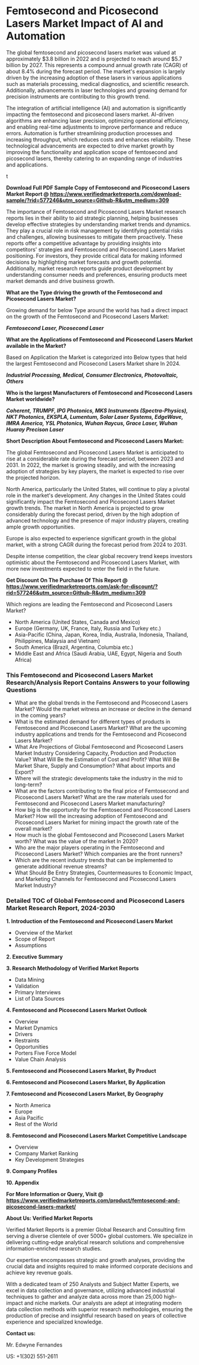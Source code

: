 <meta name="title" content="Global Femtosecond and Picosecond Lasers Market Impact of AI and Automation"><meta name="description" content="The global femtosecond and picosecond lasers market was valued at approximately $3.8 billion in 2022 and is projected to reach around $5.7 billion by 2027. This repres"><meta name="title" content="Femtosecond and Picosecond Lasers Market Size, Share, Scope, Trends, Growth, Opportunities, Analysis, Forecast"><h1>Femtosecond and Picosecond Lasers Market Impact of AI and Automation</h1><p>The global femtosecond and picosecond lasers market was valued at approximately $3.8 billion in 2022 and is projected to reach around $5.7 billion by 2027. This represents a compound annual growth rate (CAGR) of about 8.4% during the forecast period. The market's expansion is largely driven by the increasing adoption of these lasers in various applications such as materials processing, medical diagnostics, and scientific research. Additionally, advancements in laser technologies and growing demand for precision instruments are contributing to this growth trend.</p><p>The integration of artificial intelligence (AI) and automation is significantly impacting the femtosecond and picosecond lasers market. AI-driven algorithms are enhancing laser precision, optimizing operational efficiency, and enabling real-time adjustments to improve performance and reduce errors. Automation is further streamlining production processes and increasing throughput, which reduces costs and enhances reliability. These technological advancements are expected to drive market growth by improving the functionality and application scope of femtosecond and picosecond lasers, thereby catering to an expanding range of industries and applications.</p>t</p><p id="" class=""><strong>Download Full PDF Sample Copy of Femtosecond and Picosecond Lasers Market Report @ <a href="https://www.verifiedmarketreports.com/download-sample/?rid=577246&utm_source=Github-R&utm_medium=309" target="_blank">https://www.verifiedmarketreports.com/download-sample/?rid=577246&utm_source=Github-R&utm_medium=309</a></strong></p><p>The importance of&nbsp;Femtosecond and Picosecond Lasers Market research reports lies in their ability to aid strategic planning, helping businesses develop effective strategies by understanding market trends and dynamics. They play a crucial role in risk management by identifying potential risks and challenges, allowing businesses to mitigate them proactively. These reports offer a competitive advantage by providing insights into competitors' strategies and Femtosecond and Picosecond Lasers Market positioning. For investors, they provide critical data for making informed decisions by highlighting market forecasts and growth potential. Additionally, market research reports guide product development by understanding consumer needs and preferences, ensuring products meet market demands and drive business growth.</p><p><strong>What are the&nbsp;Type driving the growth of the Femtosecond and Picosecond Lasers Market?</strong></p><p id="" class="">Growing demand for below Type around the world has had a direct impact on the growth of the Femtosecond and Picosecond Lasers Market:</p><em><strong>Femtosecond Laser, Picosecond Laser</strong></em></p><strong>What are the&nbsp;Applications&nbsp;of Femtosecond and Picosecond Lasers Market available in the Market?</strong></p><p id="" class="">Based on Application the Market is categorized into Below types that held the largest Femtosecond and Picosecond Lasers Market share In 2024.</p><em><strong>Industrial Processing, Medical, Consumer Electronics, Photovoltaic, Others</strong></em></p><strong>Who is the largest Manufacturers of Femtosecond and Picosecond Lasers Market worldwide?</strong></p><p><em><strong>Coherent, TRUMPF, IPG Photonics, MKS Instruments (Spectra-Physics), NKT Photonics, EKSPLA, Lumentum, Solar Laser Systems, EdgeWave, IMRA America, YSL Photonics, Wuhan Raycus, Grace Laser, Wuhan Huaray Precison Laser</strong></em></p><p id="" class=""><strong>Short Description About Femtosecond and Picosecond Lasers Market:</strong></p><p>The global Femtosecond and Picosecond Lasers Market is anticipated to rise at a considerable rate during the forecast period, between 2023 and 2031. In 2022, the market is growing steadily, and with the increasing adoption of strategies by key players, the market is expected to rise over the projected horizon.</p><p>North America, particularly the United States, will continue to play a pivotal role in the market's development. Any changes in the United States could significantly impact the Femtosecond and Picosecond Lasers Market growth trends. The market in North America is projected to grow considerably during the forecast period, driven by the high adoption of advanced technology and the presence of major industry players, creating ample growth opportunities.</p><p>Europe is also expected to experience significant growth in the global market, with a strong CAGR during the forecast period from 2024 to 2031.</p><p>Despite intense competition, the clear global recovery trend keeps investors optimistic about the Femtosecond and Picosecond Lasers Market, with more new investments expected to enter the field in the future.</p><p id="" class=""><strong>Get Discount On The Purchase Of This Report @ <a href="https://www.verifiedmarketreports.com/ask-for-discount/?rid=577246&utm_source=Github-R&utm_medium=309" target="_blank">https://www.verifiedmarketreports.com/ask-for-discount/?rid=577246&utm_source=Github-R&utm_medium=309</a></strong></p>Which regions are leading the Femtosecond and Picosecond Lasers Market?</p><ul><li>North America (United States, Canada and Mexico)</li><li>Europe (Germany, UK, France, Italy, Russia and Turkey etc.)</li><li>Asia-Pacific (China, Japan, Korea, India, Australia, Indonesia, Thailand, Philippines, Malaysia and Vietnam)</li><li>South America (Brazil, Argentina, Columbia etc.)</li><li>Middle East and Africa (Saudi Arabia, UAE, Egypt, Nigeria and South Africa)</li></ul><h3 id="" class="">This Femtosecond and Picosecond Lasers Market Research/Analysis Report Contains Answers to your following Questions</h3><ul><li>What are the global trends in the Femtosecond and Picosecond Lasers Market? Would the market witness an increase or decline in the demand in the coming years?</li><li>What is the estimated demand for different types of products in Femtosecond and Picosecond Lasers Market? What are the upcoming industry applications and trends for the Femtosecond and Picosecond Lasers Market?</li><li>What Are Projections of Global Femtosecond and Picosecond Lasers Market Industry Considering Capacity, Production and Production Value? What Will Be the Estimation of Cost and Profit? What Will Be Market Share, Supply and Consumption? What about imports and Export?</li><li>Where will the strategic developments take the industry in the mid to long-term?</li><li>What are the factors contributing to the final price of Femtosecond and Picosecond Lasers Market? What are the raw materials used for Femtosecond and Picosecond Lasers Market manufacturing?</li><li>How big is the opportunity for the Femtosecond and Picosecond Lasers Market? How will the increasing adoption of Femtosecond and Picosecond Lasers Market for mining impact the growth rate of the overall market?</li><li>How much is the global Femtosecond and Picosecond Lasers Market worth? What was the value of the market In 2020?</li><li>Who are the major players operating in the Femtosecond and Picosecond Lasers Market? Which companies are the front runners?</li><li>Which are the recent industry trends that can be implemented to generate additional revenue streams?</li><li>What Should Be Entry Strategies, Countermeasures to Economic Impact, and Marketing Channels for Femtosecond and Picosecond Lasers Market Industry?</li></ul><h3 id="" class="">Detailed TOC of Global Femtosecond and Picosecond Lasers Market Research Report, 2024-2030</h3><p id="" class=""><strong>1. Introduction of the Femtosecond and Picosecond Lasers Market</strong></p><ul><li>Overview of the Market</li><li>Scope of Report</li><li>Assumptions</li></ul><p id="" class=""><strong>2. Executive Summary</strong></p><p id="" class=""><strong>3. Research Methodology of Verified Market Reports</strong></p><ul><li>Data Mining</li><li>Validation</li><li>Primary Interviews</li><li>List of Data Sources</li></ul><p id="" class=""><strong>4. Femtosecond and Picosecond Lasers Market Outlook</strong></p><ul><li>Overview</li><li>Market Dynamics</li><li>Drivers</li><li>Restraints</li><li>Opportunities</li><li>Porters Five Force Model</li><li>Value Chain Analysis</li></ul><p id="" class=""><strong>5. Femtosecond and Picosecond Lasers Market, By Product</strong></p><p id="" class=""><strong>6. Femtosecond and Picosecond Lasers Market, By Application</strong></p><p id="" class=""><strong>7. Femtosecond and Picosecond Lasers Market, By Geography</strong></p><ul><li>North America</li><li>Europe</li><li>Asia Pacific</li><li>Rest of the World</li></ul><p id="" class=""><strong>8. Femtosecond and Picosecond Lasers Market Competitive Landscape</strong></p><ul><li>Overview</li><li>Company Market Ranking</li><li>Key Development Strategies</li></ul><p id="" class=""><strong>9. Company Profiles</strong></p><p id="" class=""><strong>10. Appendix</strong></p><p id="" class=""><strong>For More Information or Query, Visit @ <a href="https://www.verifiedmarketreports.com/product/femtosecond-and-picosecond-lasers-market/" target="_blank">https://www.verifiedmarketreports.com/product/femtosecond-and-picosecond-lasers-market/</a></strong></p><p id="" class=""><strong>About Us: Verified Market Reports</strong></p><p id="" class="">Verified Market Reports is a premier Global Research and Consulting firm serving a diverse clientele of over 5000+ global customers. We specialize in delivering cutting-edge analytical research solutions and comprehensive information-enriched research studies.</p><p id="" class="">Our expertise encompasses strategic and growth analyses, providing the crucial data and insights required to make informed corporate decisions and achieve key revenue goals.</p><p id="" class="">With a dedicated team of 250 Analysts and Subject Matter Experts, we excel in data collection and governance, utilizing advanced industrial techniques to gather and analyze data across more than 25,000 high-impact and niche markets. Our analysts are adept at integrating modern data collection methods with superior research methodologies, ensuring the production of precise and insightful research based on years of collective experience and specialized knowledge.</p><p id="" class=""><strong>Contact us:</strong></p><p id="" class="">Mr. Edwyne Fernandes</p><p id="" class="">US: +1(302) 551-2611</p>